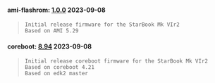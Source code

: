 
#### ami-flashrom: [1.0.0](https://github.com/StarLabsLtd/firmware/raw/master/StarBook/MkVIr2-Intel/ami-flashrom/1.0.0/1.0.0.bin) 2023-09-08
>     Initial release firmware for the StarBook Mk VIr2
>     Based on AMI 5.29


#### coreboot: [8.94](https://github.com/StarLabsLtd/firmware/raw/master/StarBook/MkVIr2-Intel/coreboot/8.94/coreboot-B62-I.cab) 2023-09-08
>     Initial release coreboot firmware for the StarBook Mk VIr2
>     Based on coreboot 4.21
>     Based on edk2 master

